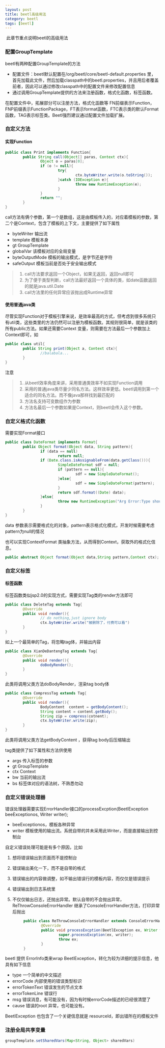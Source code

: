 ```yaml
---
layout: post
title: beetl高级用法
category: beetl
tags: [beetl]
---
```






​	此章节重点说明beetl的高级用法

### 配置GroupTemplate

beetl有两种配置GroupTemplate的方法

- 配置文件：beetl默认配置在/org/beetl/core/beetl-default.properties 里，首先加载此文件，然后加载classpath中的beetl.properties，并且用后者覆盖前者，因此可以通过修改classpath中的配置文件来修改配置信息
- 通过调用GroupTemplate提供的方法来注册函数，格式化函数，标签函数。

在配置文件中，拓展部分可以注册方法，格式化函数等
FN前缀表示Function，FNP前缀表示FunctionPackage，FT表示format函数，FTC表示类的默认Format函数，TAG表示标签类。Beetl强烈建议通过配置文件加载扩展。



### 自定义方法

#### 实现Function

~~~java
public class Print implements Function{
        public String call(Object[] paras, Context ctx){
                Object o = paras[0];
                if (o != null){
                        try{
                                ctx.byteWriter.write(o.toString());
                        }catch (IOException e){
                                throw new RuntimeException(e);
                        }
                }
                return "";
        }
}
~~~





call方法有俩个参数，第一个是数组，这是由模板传入的，对应着模板的参数，第二个是Context，包含了模板的上下文，主要提供了如下属性

- byteWriter 输出流
- template 模板本身
- gt GroupTemplate
- globalVar 该模板对应的全局变量
- byteOutputMode 模板的输出模式，是字节还是字符
- safeOutput 模板当前是否处于安全输出模式

> 1. call方法要求返回一个Object，如果无返回，返回null即可
> 2. 为了便于类型判断，call方法最好返回一个具体的类，如date函数返回的就是java.util.Date
> 3. call方法里的任何异常应该抛出成Runtime异常



#### 使用普通java类

尽管实现Function对于模板引擎来说，是效率最高的方式，但考虑到很多系统只有util类，这些类里的方法仍然可以注册为模板函数。其规则很简单，就是该类的所有public方法。如果还需要Context 变量，则需要在方法最后一个参数加上Context即可，如

~~~java
public class util{
        public String print(Object a, Context ctx){
                //balabala...
        }
}
~~~

注意

> 1. 从beetl效率角度来讲，采用普通类效率不如实现Function调用
> 2. 采用的普通java类尽量少同名方法。这样效率更低。beetl调用到第一个适合的同名方法。而不像java那样找到最匹配的
> 3. 方法名支持可变数组作为参数
> 4. 方法名最后一个参数如果是Context，则beetl会传入这个参数。



### 自定义格式化函数

需要实现Format接口

```java
public class DateFormat implements Format{
        public Object format(Object data, String pattern){
                if (data == null)
                        return null;
                if (Date.class.isAssignableFrom(data.getClass())){
                        SimpleDateFormat sdf = null;
                        if (pattern == null){
                                sdf = new SimpleDateFormat();
                        }else{
                                sdf = new SimpleDateFormat(pattern);
                        }
                        return sdf.format((Date) data);
                }else{
                        throw new RuntimeException("Arg Error:Type should be Date");
                }
        }
}
```

data 参数表示需要格式化的对象，pattern表示格式化模式，开发时候需要考虑pattern为null的情况

也可以实现ContextFormat 类抽象方法，从而得到Context，获取外的格式化信息。

```java
public abstract Object format(Object data,String pattern,Context ctx);
```

### 自定义标签

#### 标签函数

标签函数类似jsp2.0的实现方式，需要实现Tag类的render方法即可

```java
public class DeleteTag extends Tag{
        @Override
        public void render(){
                // do nothing,just ignore body
                ctx.byteWriter.write("被删除了，付费可以看")
        }
}
```

如上一个最简单的Tag，将忽略tag体，并输出内容

```java
public class XianDeDantengTag extends Tag{
        @Override
        public void render(){
                doBodyRender();
        }
}
```

此类将调用父类方法doBodyRender，渲染tag body体

```java
public class CompressTag extends Tag{
        @Override
        public void render(){
                BodyContent  content = getBodyContent();
                String content = content.getBody();
                String zip = compress(cotnent);
                ctx.byteWriter.write(zip);
        }
}
```

此类将调用父类方法getBodyContent ，获得tag body后压缩输出

tag类提供了如下属性和方法供使用

- args 传入标签的参数
- gt GroupTemplate
- ctx Context
- bw 当前的输出流
- bs 标签体对应的语法树，不熟悉勿动

### 自定义错误处理器

错误处理器需要实现ErrorHandler接口的processExcption(BeetlException beeExceptionos, Writer writer);

- beeExceptionos，模板各种异常
- writer 模板使用的输出流。系统自带的并未采用此Writer，而是直接输出到控制台

自定义错误处理可能是有多个原因，比如

1. 想将错误输出到页面而不是控制台

2. 错误输出美化一下，而不是自带的格式

3. 错误输出的内容做调整，如不输出错误行的模板内容，而仅仅是错误提示

4. 错误输出到日志系统里

5. 不仅仅输出日志，还抛出异常。默认自带的不会抛出异常，ReThrowConsoleErrorHandler 继承了ConsoleErrorHandler方法，打印异常后抛出

   ```java
        public class ReThrowConsoleErrorHandler extends ConsoleErrorHandler{
                @Override
                public void processExcption(BeetlException ex, Writer writer){
                        super.processExcption(ex, writer);
                        throw ex;
                }
        }
   ```

beetl 提供 ErrorInfo类来wrap BeetlException，转化为较为详细的提示信息，他具有如下信息

- type 一个简单的中文描述
- errorCode 内部使用的错误类型标识
- errorTokenText 错误发生的节点文本
- errorTokenLine 错误行
- msg 错误消息，有可能没有，因为有时候errorCode描述的已经很清楚了
- cause 错误的root 异常，也可能没有。

BeetlException 也包含了一个关键信息就是 resourceId，即出错所在的模板文件



### 注册全局共享变量

~~~java
groupTemplate.setSharedVars(Map<String, Object> sharedVars)
~~~

